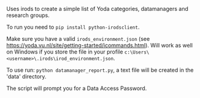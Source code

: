 Uses irods to create a simple list of Yoda categories, datamanagers and research groups.

To run you need to `pip install python-irodsclient`.

Make sure you have a valid `irods_environment.json` (see https://yoda.vu.nl/site/getting-started/icommands.html). Will work as well on Windows if you store the file in your profile `c:\Users\<username>\.irods\irod_environment.json`.

To use run: `python datamanager_report.py`, a text file will be created in the 'data' directory.

The script will prompt you for a Data Access Password.